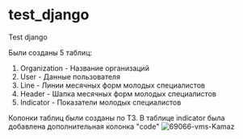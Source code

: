 # test_django
Test django

Были созданы 5 таблиц:

1. Organization - Название организаций
2. User - Данные пользователя
3. Line - Линии месячных форм молодых специалистов
4. Header - Шапка месячных форм молодых специалистов
5. Indicator - Показатели молодых специалистов

Колонки таблиц были созданы по ТЗ. В таблице indicator была добавлена дополнительная колонка "code"
![69066-vms-Kamaz](https://github.com/user-attachments/assets/e14dd65a-e703-46ce-bb48-d350180bb695)
